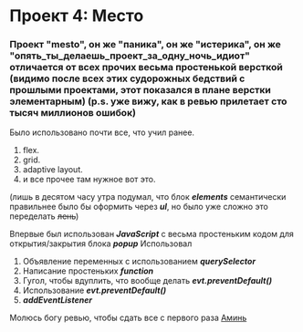 # Проект 4: Место

### Проект "mesto", он же "паника", он же "истерика", он же "опять_ты_делаешь_проект_за_одну_ночь_идиот" отличается от всех прочих весьма простенькой версткой (видимо после всех этих судорожных бедствий с прошлыми проектами, этот показался в плане верстки элементарным) (p.s. уже вижу, как в ревью прилетает сто тысяч миллионов ошибок)

Было использовано почти все, что учил ранее.
1. flex.
2. grid.
3. adaptive layout.
4. и все прочее там нужное вот это.

(лишь в десятом часу утра подумал, что блок **_elements_** семантически правильнее было бы оформить через **_ul_**, но было уже сложно это переделать ~~лень~~)

Впервые был использован **_JavaScript_** с весьма простеньким кодом для открытия/закрытия блока **_popup_**
Использовал
1. Объявление переменных с использованием **_querySelector_**
2. Написание простеньких **_function_**
3. Гугол, чтобы вдуплить, что вообще делать **_evt.preventDefault()_**
4. Использование **_evt.preventDefault()_**
5. **_addEventListener_**

Молюсь богу ревью, чтобы сдать все с первого раза
[Аминь](https://pbs.twimg.com/profile_images/1031769564151930880/xO7dqoNb.jpg)
